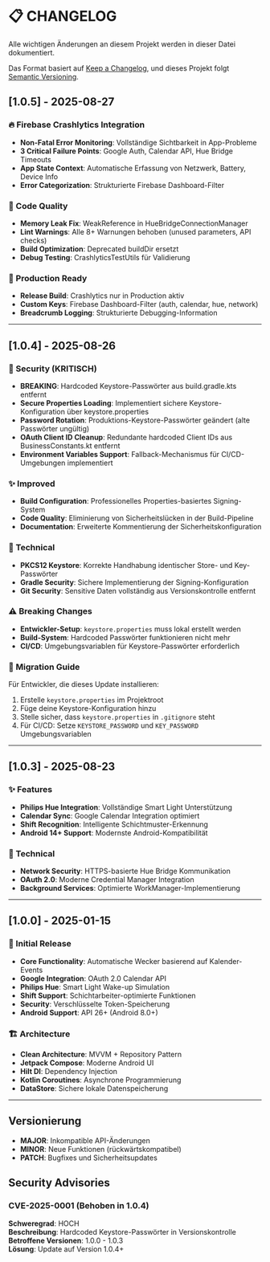 # 📋 CHANGELOG

Alle wichtigen Änderungen an diesem Projekt werden in dieser Datei dokumentiert.

Das Format basiert auf [Keep a Changelog](https://keepachangelog.com/de/1.0.0/),
und dieses Projekt folgt [Semantic Versioning](https://semver.org/spec/v2.0.0.html).

## [1.0.5] - 2025-08-27

### 🔥 Firebase Crashlytics Integration
- **Non-Fatal Error Monitoring**: Vollständige Sichtbarkeit in App-Probleme
- **3 Critical Failure Points**: Google Auth, Calendar API, Hue Bridge Timeouts
- **App State Context**: Automatische Erfassung von Netzwerk, Battery, Device Info
- **Error Categorization**: Strukturierte Firebase Dashboard-Filter

### 🔧 Code Quality
- **Memory Leak Fix**: WeakReference in HueBridgeConnectionManager 
- **Lint Warnings**: Alle 8+ Warnungen behoben (unused parameters, API checks)
- **Build Optimization**: Deprecated buildDir ersetzt
- **Debug Testing**: CrashlyticsTestUtils für Validierung

### 🎯 Production Ready
- **Release Build**: Crashlytics nur in Production aktiv
- **Custom Keys**: Firebase Dashboard-Filter (auth, calendar, hue, network)
- **Breadcrumb Logging**: Strukturierte Debugging-Information

---

## [1.0.4] - 2025-08-26

### 🔐 Security (KRITISCH)
- **BREAKING**: Hardcoded Keystore-Passwörter aus build.gradle.kts entfernt
- **Secure Properties Loading**: Implementiert sichere Keystore-Konfiguration über keystore.properties
- **Password Rotation**: Produktions-Keystore-Passwörter geändert (alte Passwörter ungültig)
- **OAuth Client ID Cleanup**: Redundante hardcoded Client IDs aus BusinessConstants.kt entfernt
- **Environment Variables Support**: Fallback-Mechanismus für CI/CD-Umgebungen implementiert

### ✨ Improved
- **Build Configuration**: Professionelles Properties-basiertes Signing-System
- **Code Quality**: Eliminierung von Sicherheitslücken in der Build-Pipeline
- **Documentation**: Erweiterte Kommentierung der Sicherheitskonfiguration

### 🔧 Technical
- **PKCS12 Keystore**: Korrekte Handhabung identischer Store- und Key-Passwörter
- **Gradle Security**: Sichere Implementierung der Signing-Konfiguration
- **Git Security**: Sensitive Daten vollständig aus Versionskontrolle entfernt

### ⚠️ Breaking Changes
- **Entwickler-Setup**: `keystore.properties` muss lokal erstellt werden
- **Build-System**: Hardcoded Passwörter funktionieren nicht mehr
- **CI/CD**: Umgebungsvariablen für Keystore-Passwörter erforderlich

### 📝 Migration Guide
Für Entwickler, die dieses Update installieren:
1. Erstelle `keystore.properties` im Projektroot
2. Füge deine Keystore-Konfiguration hinzu
3. Stelle sicher, dass `keystore.properties` in `.gitignore` steht
4. Für CI/CD: Setze `KEYSTORE_PASSWORD` und `KEY_PASSWORD` Umgebungsvariablen

---

## [1.0.3] - 2025-08-23

### ✨ Features
- **Philips Hue Integration**: Vollständige Smart Light Unterstützung
- **Calendar Sync**: Google Calendar Integration optimiert
- **Shift Recognition**: Intelligente Schichtmuster-Erkennung
- **Android 14+ Support**: Modernste Android-Kompatibilität

### 🔧 Technical
- **Network Security**: HTTPS-basierte Hue Bridge Kommunikation
- **OAuth 2.0**: Moderne Credential Manager Integration
- **Background Services**: Optimierte WorkManager-Implementierung

---

## [1.0.0] - 2025-01-15

### 🎉 Initial Release
- **Core Functionality**: Automatische Wecker basierend auf Kalender-Events
- **Google Integration**: OAuth 2.0 Calendar API
- **Philips Hue**: Smart Light Wake-up Simulation
- **Shift Support**: Schichtarbeiter-optimierte Funktionen
- **Security**: Verschlüsselte Token-Speicherung
- **Android Support**: API 26+ (Android 8.0+)

### 🏗️ Architecture
- **Clean Architecture**: MVVM + Repository Pattern
- **Jetpack Compose**: Moderne Android UI
- **Hilt DI**: Dependency Injection
- **Kotlin Coroutines**: Asynchrone Programmierung
- **DataStore**: Sichere lokale Datenspeicherung

---

## Versionierung

- **MAJOR**: Inkompatible API-Änderungen
- **MINOR**: Neue Funktionen (rückwärtskompatibel)  
- **PATCH**: Bugfixes und Sicherheitsupdates

## Security Advisories

### CVE-2025-0001 (Behoben in 1.0.4)
**Schweregrad**: HOCH  
**Beschreibung**: Hardcoded Keystore-Passwörter in Versionskontrolle  
**Betroffene Versionen**: 1.0.0 - 1.0.3  
**Lösung**: Update auf Version 1.0.4+
